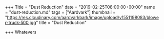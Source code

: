 +++
Title = "Dust Reduction"
date = "2019-02-25T08:00:00+00:00"
name = "dust-reduction.md"
tags = ["Aardvark"]
thumbnail = "https://res.cloudinary.com/aardvarkbark/image/upload/v1551198083/blower-truck-500.jpg"
title = "Dust Reduction"

+++
Whatevers
